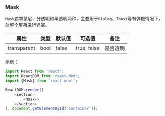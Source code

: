 
### Mask

`Mask`遮罩蒙层，分透明和半透明两种，主要用于`Dialog`、`Toast`等有弹框情况下，对整个屏幕进行遮罩。

属性 | 类型 | 默认值 | 可选值 | 备注
-----|------|--------|-------|------|
transparent|bool|false|true, false| 是否透明

示例：

```javascript
import React from 'react';
import ReactDOM from 'react-dom';
import {Mask} from 'react-weui';

ReactDOM.render((
    <section>
        <Mask/>
    </section>
), document.getElementById('container'));

```
